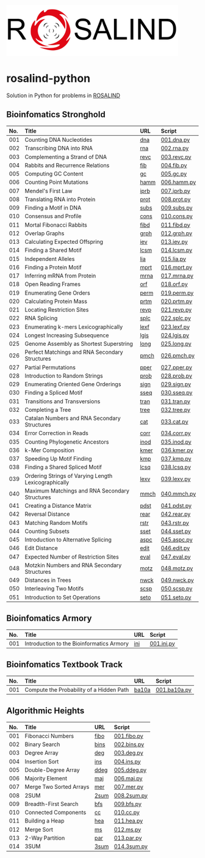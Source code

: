 <img src="./rosalind-logo.jpg" alt="drawing" width="450"/>

# rosalind-python

Solution in Python for problems in [ROSALIND](https://rosalind.info/)


## Bioinfomatics Stronghold


| No. | Title | URL | Script |
| :----- | :----- | :---- | :---- |
| 001 | Counting DNA Nucleotides | [dna](https://rosalind.info/problems/dna/) | [001.dna.py](./bioinfomatics-stronghold/001.dna.py) |
| 002 | Transcribing DNA into RNA | [rna](https://rosalind.info/problems/rna/) | [002.rna.py](./bioinfomatics-stronghold/002.rna.py) |
| 003 | Complementing a Strand of DNA | [revc](https://rosalind.info/problems/revc/) | [003.revc.py](./bioinfomatics-stronghold/003.revc.py) |
| 004 | Rabbits and Recurrence Relations | [fib](https://rosalind.info/problems/fib/) | [004.fib.py](./bioinfomatics-stronghold/004.fib.py) |
| 005 | Computing GC Content | [gc](https://rosalind.info/problems/gc/) | [005.gc.py](./bioinfomatics-stronghold/005.gc.py) |
| 006 | Counting Point Mutations | [hamm](https://rosalind.info/problems/hamm/) | [006.hamm.py](./bioinfomatics-stronghold/006.hamm.py) |
| 007 | Mendel&#39;s First Law | [iprb](https://rosalind.info/problems/iprb/) | [007.iprb.py](./bioinfomatics-stronghold/007.iprb.py) |
| 008 | Translating RNA into Protein | [prot](https://rosalind.info/problems/prot/) | [008.prot.py](./bioinfomatics-stronghold/008.prot.py) |
| 009 | Finding a Motif in DNA | [subs](https://rosalind.info/problems/subs/) | [009.subs.py](./bioinfomatics-stronghold/009.subs.py) |
| 010 | Consensus and Profile | [cons](https://rosalind.info/problems/cons/) | [010.cons.py](./bioinfomatics-stronghold/010.cons.py) |
| 011 | Mortal Fibonacci Rabbits | [fibd](https://rosalind.info/problems/fibd/) | [011.fibd.py](./bioinfomatics-stronghold/011.fibd.py) |
| 012 | Overlap Graphs | [grph](https://rosalind.info/problems/grph/) | [012.grph.py](./bioinfomatics-stronghold/012.grph.py) |
| 013 | Calculating Expected Offspring | [iev](https://rosalind.info/problems/iev/) | [013.iev.py](./bioinfomatics-stronghold/013.iev.py) |
| 014 | Finding a Shared Motif | [lcsm](https://rosalind.info/problems/lcsm/) | [014.lcsm.py](./bioinfomatics-stronghold/014.lcsm.py) |
| 015 | Independent Alleles | [lia](https://rosalind.info/problems/lia/) | [015.lia.py](./bioinfomatics-stronghold/015.lia.py) |
| 016 | Finding a Protein Motif | [mprt](https://rosalind.info/problems/mprt/) | [016.mprt.py](./bioinfomatics-stronghold/016.mprt.py) |
| 017 | Inferring mRNA from Protein | [mrna](https://rosalind.info/problems/mrna/) | [017.mrna.py](./bioinfomatics-stronghold/017.mrna.py) |
| 018 | Open Reading Frames | [orf](https://rosalind.info/problems/orf/) | [018.orf.py](./bioinfomatics-stronghold/018.orf.py) |
| 019 | Enumerating Gene Orders | [perm](https://rosalind.info/problems/perm/) | [019.perm.py](./bioinfomatics-stronghold/019.perm.py) |
| 020 | Calculating Protein Mass | [prtm](https://rosalind.info/problems/prtm/) | [020.prtm.py](./bioinfomatics-stronghold/020.prtm.py) |
| 021 | Locating Restriction Sites | [revp](https://rosalind.info/problems/revp/) | [021.revp.py](./bioinfomatics-stronghold/021.revp.py) |
| 022 | RNA Splicing | [splc](https://rosalind.info/problems/splc/) | [022.splc.py](./bioinfomatics-stronghold/022.splc.py) |
| 023 | Enumerating k-mers Lexicographically | [lexf](https://rosalind.info/problems/lexf/) | [023.lexf.py](./bioinfomatics-stronghold/023.lexf.py) |
| 024 | Longest Increasing Subsequence | [lgis](https://rosalind.info/problems/lgis/) | [024.lgis.py](./bioinfomatics-stronghold/024.lgis.py) |
| 025 | Genome Assembly as Shortest Superstring | [long](https://rosalind.info/problems/long/) | [025.long.py](./bioinfomatics-stronghold/025.long.py) |
| 026 | Perfect Matchings and RNA Secondary Structures | [pmch](https://rosalind.info/problems/pmch/) | [026.pmch.py](./bioinfomatics-stronghold/026.pmch.py) |
| 027 | Partial Permutations | [pper](https://rosalind.info/problems/pper/) | [027.pper.py](./bioinfomatics-stronghold/027.pper.py) |
| 028 | Introduction to Random Strings | [prob](https://rosalind.info/problems/prob/) | [028.prob.py](./bioinfomatics-stronghold/028.prob.py) |
| 029 | Enumerating Oriented Gene Orderings | [sign](https://rosalind.info/problems/sign/) | [029.sign.py](./bioinfomatics-stronghold/029.sign.py) |
| 030 | Finding a Spliced Motif | [sseq](https://rosalind.info/problems/sseq/) | [030.sseq.py](./bioinfomatics-stronghold/030.sseq.py) |
| 031 | Transitions and Transversions | [tran](https://rosalind.info/problems/tran/) | [031.tran.py](./bioinfomatics-stronghold/031.tran.py) |
| 032 | Completing a Tree | [tree](https://rosalind.info/problems/tree/) | [032.tree.py](./bioinfomatics-stronghold/032.tree.py) |
| 033 | Catalan Numbers and RNA Secondary Structures | [cat](https://rosalind.info/problems/cat/) | [033.cat.py](./bioinfomatics-stronghold/033.cat.py) |
| 034 | Error Correction in Reads | [corr](https://rosalind.info/problems/corr/) | [034.corr.py](./bioinfomatics-stronghold/034.corr.py) |
| 035 | Counting Phylogenetic Ancestors | [inod](https://rosalind.info/problems/inod/) | [035.inod.py](./bioinfomatics-stronghold/035.inod.py) |
| 036 | k-Mer Composition | [kmer](https://rosalind.info/problems/kmer/) | [036.kmer.py](./bioinfomatics-stronghold/036.kmer.py) |
| 037 | Speeding Up Motif Finding | [kmp](https://rosalind.info/problems/kmp/) | [037.kmp.py](./bioinfomatics-stronghold/037.kmp.py) |
| 038 | Finding a Shared Spliced Motif | [lcsq](https://rosalind.info/problems/lcsq/) | [038.lcsq.py](./bioinfomatics-stronghold/038.lcsq.py) |
| 039 | Ordering Strings of Varying Length Lexicographically | [lexv](https://rosalind.info/problems/lexv/) | [039.lexv.py](./bioinfomatics-stronghold/039.lexv.py) |
| 040 | Maximum Matchings and RNA Secondary Structures | [mmch](https://rosalind.info/problems/mmch/) | [040.mmch.py](./bioinfomatics-stronghold/040.mmch.py) |
| 041 | Creating a Distance Matrix | [pdst](https://rosalind.info/problems/pdst/) | [041.pdst.py](./bioinfomatics-stronghold/041.pdst.py) |
| 042 | Reversal Distance | [rear](https://rosalind.info/problems/rear/) | [042.rear.py](./bioinfomatics-stronghold/042.rear.py) |
| 043 | Matching Random Motifs | [rstr](https://rosalind.info/problems/rstr/) | [043.rstr.py](./bioinfomatics-stronghold/043.rstr.py) |
| 044 | Counting Subsets | [sset](https://rosalind.info/problems/sset/) | [044.sset.py](./bioinfomatics-stronghold/044.sset.py) |
| 045 | Introduction to Alternative Splicing | [aspc](https://rosalind.info/problems/aspc/) | [045.aspc.py](./bioinfomatics-stronghold/045.aspc.py) |
| 046 | Edit Distance | [edit](https://rosalind.info/problems/edit/) | [046.edit.py](./bioinfomatics-stronghold/046.edit.py) |
| 047 | Expected Number of Restriction Sites | [eval](https://rosalind.info/problems/eval/) | [047.eval.py](./bioinfomatics-stronghold/047.eval.py) |
| 048 | Motzkin Numbers and RNA Secondary Structures | [motz](https://rosalind.info/problems/motz/) | [048.motz.py](./bioinfomatics-stronghold/048.motz.py) |
| 049 | Distances in Trees | [nwck](https://rosalind.info/problems/nwck/) | [049.nwck.py](./bioinfomatics-stronghold/049.nwck.py) |
| 050 | Interleaving Two Motifs | [scsp](https://rosalind.info/problems/scsp/) | [050.scsp.py](./bioinfomatics-stronghold/050.scsp.py) |
| 051 | Introduction to Set Operations | [seto](https://rosalind.info/problems/seto/) | [051.seto.py](./bioinfomatics-stronghold/051.seto.py) |

## Bioinfomatics Armory


| No. | Title | URL | Script |
| :----- | :----- | :---- | :---- |
| 001 | Introduction to the Bioinformatics Armory | [ini](https://rosalind.info/problems/ini/) | [001.ini.py](./bioinfomatics-armory/001.ini.py) |

## Bioinfomatics Textbook Track


| No. | Title | URL | Script |
| :----- | :----- | :---- | :---- |
| 001 | Compute the Probability of a Hidden Path | [ba10a](https://rosalind.info/problems/ba10a/) | [001.ba10a.py](./bioinfomatics-textbook-track/001.ba10a.py) |

## Algorithmic Heights


| No. | Title | URL | Script |
| :----- | :----- | :---- | :---- |
| 001 | Fibonacci Numbers | [fibo](https://rosalind.info/problems/fibo/) | [001.fibo.py](./algorithmic-heights/001.fibo.py) |
| 002 | Binary Search | [bins](https://rosalind.info/problems/bins/) | [002.bins.py](./algorithmic-heights/002.bins.py) |
| 003 | Degree Array | [deg](https://rosalind.info/problems/deg/) | [003.deg.py](./algorithmic-heights/003.deg.py) |
| 004 | Insertion Sort | [ins](https://rosalind.info/problems/ins/) | [004.ins.py](./algorithmic-heights/004.ins.py) |
| 005 | Double-Degree Array | [ddeg](https://rosalind.info/problems/ddeg/) | [005.ddeg.py](./algorithmic-heights/005.ddeg.py) |
| 006 | Majority Element | [maj](https://rosalind.info/problems/maj/) | [006.maj.py](./algorithmic-heights/006.maj.py) |
| 007 | Merge Two Sorted Arrays | [mer](https://rosalind.info/problems/mer/) | [007.mer.py](./algorithmic-heights/007.mer.py) |
| 008 | 2SUM | [2sum](https://rosalind.info/problems/2sum/) | [008.2sum.py](./algorithmic-heights/008.2sum.py) |
| 009 | Breadth-First Search | [bfs](https://rosalind.info/problems/bfs/) | [009.bfs.py](./algorithmic-heights/009.bfs.py) |
| 010 | Connected Components | [cc](https://rosalind.info/problems/cc/) | [010.cc.py](./algorithmic-heights/010.cc.py) |
| 011 | Building a Heap | [hea](https://rosalind.info/problems/hea/) | [011.hea.py](./algorithmic-heights/011.hea.py) |
| 012 | Merge Sort | [ms](https://rosalind.info/problems/ms/) | [012.ms.py](./algorithmic-heights/012.ms.py) |
| 013 | 2-Way Partition | [par](https://rosalind.info/problems/par/) | [013.par.py](./algorithmic-heights/013.par.py) |
| 014 | 3SUM | [3sum](https://rosalind.info/problems/3sum/) | [014.3sum.py](./algorithmic-heights/014.3sum.py) |
